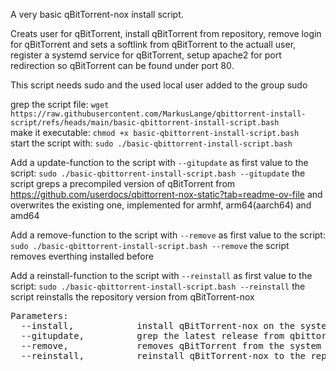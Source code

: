 A very basic qBitTorrent-nox install script.

Creats user for qBitTorrent, install qBitTorrent from repository, remove login for qBitTorrent and sets a softlink from qBitTorrent to the actuall user,
register a systemd service for qBitTorrent, setup apache2 for port redirection so qBitTorrent can be found under port 80.

This script needs sudo and the used local user added to the group sudo

grep the script file: `wget https://raw.githubusercontent.com/MarkusLange/qbittorrent-install-script/refs/heads/main/basic-qbittorrent-install-script.bash`<br />
make it executable: `chmod +x basic-qbittorrent-install-script.bash`<br />
start the script with: `sudo ./basic-qbittorrent-install-script.bash`<br />

Add a update-function to the script with `--gitupdate` as first value to the script: `sudo ./basic-qbittorrent-install-script.bash --gitupdate`
the script greps a precompiled version of qBitTorrent from https://github.com/userdocs/qbittorrent-nox-static?tab=readme-ov-file and overwrites the
existing one, implemented for armhf, arm64(aarch64) and amd64

Add a remove-function to the script with `--remove` as first value to the script: `sudo ./basic-qbittorrent-install-script.bash --remove`
the script removes everthing installed before

Add a reinstall-function to the script with `--reinstall` as first value to the script: `sudo ./basic-qbittorrent-install-script.bash --reinstall`
the script reinstalls the repository version from qBitTorrent-nox

<pre>
Parameters:  
  --install,            install qBitTorrent-nox on the system  
  --gitupdate,          grep the latest release from qbittorrent-nox-static  
  --remove,             removes qBitTorrent from the system  
  --reinstall,          reinstall qBitTorrent-nox to the repository version  
</pre>
